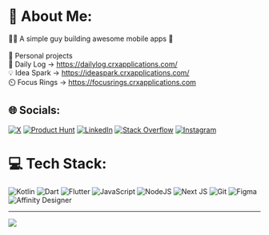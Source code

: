 # 💫 About Me:
🧑‍💻 A simple guy building awesome mobile apps 📱<br><br>🔨 Personal projects<br>🌱 Daily Log -> https://dailylog.crxapplications.com/<br>💡 Idea Spark -> https://ideaspark.crxapplications.com/<br>⏲️ Focus Rings -> https://focusrings.crxapplications.com


## 🌐 Socials:
[![X](https://img.shields.io/badge/X-black.svg?logo=X&logoColor=white)](https://x.com/RaresCruceat) [![Product Hunt](https://img.shields.io/badge/Product%20Hunt-DA552F?logo=producthunt&logoColor=fff)](https://www.producthunt.com/@rares) [![LinkedIn](https://img.shields.io/badge/LinkedIn-%230077B5.svg?logo=linkedin&logoColor=white)](https://linkedin.com/in/rares-cruceat-68104479/) [![Stack Overflow](https://img.shields.io/badge/-Stackoverflow-FE7A16?logo=stack-overflow&logoColor=white)](https://stackoverflow.com/users/5401158/rares-cruceat) [![Instagram](https://img.shields.io/badge/Instagram-%23E4405F.svg?logo=Instagram&logoColor=white)](https://instagram.com/rarescruceat/)

# 💻 Tech Stack:
![Kotlin](https://img.shields.io/badge/kotlin-%237F52FF.svg?style=for-the-badge&logo=kotlin&logoColor=white) ![Dart](https://img.shields.io/badge/dart-%230175C2.svg?style=for-the-badge&logo=dart&logoColor=white) ![Flutter](https://img.shields.io/badge/Flutter-%2302569B.svg?style=for-the-badge&logo=Flutter&logoColor=white) ![JavaScript](https://img.shields.io/badge/javascript-%23323330.svg?style=for-the-badge&logo=javascript&logoColor=%23F7DF1E) ![NodeJS](https://img.shields.io/badge/node.js-6DA55F?style=for-the-badge&logo=node.js&logoColor=white) ![Next JS](https://img.shields.io/badge/Next-black?style=for-the-badge&logo=next.js&logoColor=white) ![Git](https://img.shields.io/badge/git-%23F05033.svg?style=for-the-badge&logo=git&logoColor=white) ![Figma](https://img.shields.io/badge/figma-%23F24E1E.svg?style=for-the-badge&logo=figma&logoColor=white) ![Affinity Designer](https://img.shields.io/badge/affinity%20desginer-%231B72BE.svg?style=for-the-badge&logo=affinity-designer&logoColor=white)
<!--# 📊 GitHub Stats:
![](https://github-readme-streak-stats.herokuapp.com/?user=Rares23&theme=dark&hide_border=false)<br/>  -->

---
[![](https://visitcount.itsvg.in/api?id=Rares23&icon=0&color=0)](https://visitcount.itsvg.in)

<!-- Proudly created with GPRM ( https://gprm.itsvg.in ) -->
